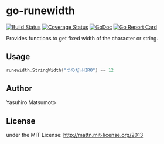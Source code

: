 # go-runewidth

[![Build Status](https://travis-ci.org/mattn/go-runewidth.png?branch=master)](https://travis-ci.org/mattn/go-runewidth)
[![Coverage Status](https://coveralls.io/repos/mattn/go-runewidth/badge.png?branch=HEAD)](https://coveralls.io/r/mattn/go-runewidth?branch=HEAD)
[![GoDoc](https://godoc.org/github.com/mattn/go-runewidth?status.svg)](http://godoc.org/github.com/mattn/go-runewidth)
[![Go Report Card](https://goreportcard.com/badge/github.com/mattn/go-runewidth)](https://goreportcard.com/report/github.com/mattn/go-runewidth)

Provides functions to get fixed width of the character or string.

## Usage

```go
runewidth.StringWidth("つのだ☆HIRO") == 12
```

## Author

Yasuhiro Matsumoto

## License

under the MIT License: http://mattn.mit-license.org/2013
